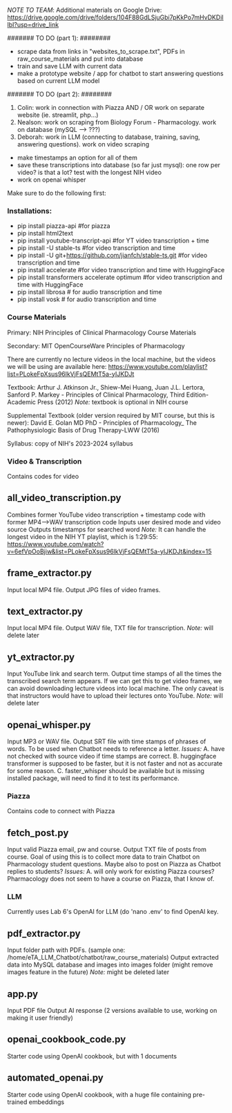 *NOTE TO TEAM*: Additional materials on Google Drive: https://drive.google.com/drive/folders/104F88GdLSjuGbi7pKkPo7mHvDKDiIlbI?usp=drive_link 


####### TO DO (part 1): ########
- scrape data from links in "websites_to_scrape.txt", PDFs in raw_course_materials and put into database
- train and save LLM with current data
- make a prototype website / app for chatbot to start answering questions based on current LLM model



####### TO DO (part 2): ########
1. Colin: work in connection with Piazza AND / OR work on separate website (ie. streamlit, php...)
2. Nealson: work on scraping from Biology Forum - Pharmacology. work on database (mySQL --> ???)
3. Deborah: work in LLM (connecting to database, training, saving, answering questions). work on video scraping
- make timestamps an option for all of them
- save these transcriptions into database (so far just mysql): one row per video? is that a lot? test with the longest NIH video
- work on openai whisper



Make sure to do the following first:
### Installations:
- pip install piazza-api #for piazza
- pip install html2text 
- pip install youtube-transcript-api #for YT video transcription + time
- pip install -U stable-ts   #for video transcription and time
- pip install -U git+https://github.com/jianfch/stable-ts.git  #for video transcription and time
- pip install accelerate  #for video transcription and time with HuggingFace 
- pip install transformers accelerate optimum  #for video transcription and time with HuggingFace
- pip install librosa # for audio transcription and time
- pip install vosk # for audio transcription and time



### Course Materials
Primary: NIH Principles of Clinical Pharmacology Course Materials

Secondary: MIT OpenCourseWare Principles of Pharmacology

There are currently no lecture videos in the local machine, but the videos we will be using are available here: https://www.youtube.com/playlist?list=PLokeFpXsus96lkVjFsQEMtT5a-yIJKDJt

Textbook: Arthur J. Atkinson Jr., Shiew-Mei Huang, Juan J.L. Lertora, Sanford P. Markey - Principles of Clinical Pharmacology, Third Edition-Academic Press (2012)
*Note:* textbook is optional in NIH course

Supplemental Textbook (older version required by MIT course, but this is newer): David E. Golan MD PhD - Principles of Pharmacology_ The Pathophysiologic Basis of Drug Therapy-LWW (2016)

Syllabus: copy of NIH's 2023-2024 syllabus


### Video & Transcription
Contains codes for video
 
## all_video_transcription.py
Combines former YouTube video transcription + timestamp code with former MP4-->WAV transcription code
Inputs user desired mode and video source
Outputs timestamps for searched word
*Note:* It can handle the longest video in the NIH YT playlist, which is 1:29:55: https://www.youtube.com/watch?v=6efVpOoBjiw&list=PLokeFpXsus96lkVjFsQEMtT5a-yIJKDJt&index=15 
 
 
## frame_extractor.py
Input local MP4 file.
Output JPG files of video frames.


## text_extractor.py
Input local MP4 file.
Output WAV file, TXT file for transcription.
*Note:* will delete later


## yt_extractor.py
Input YouTube link and search term.
Output time stamps of all the times the transcribed search term appears.
If we can get this to get video frames, we can avoid downloading lecture videos into local machine.
The only caveat is that instructors would have to upload their lectures onto YouTube. 
*Note:* will delete later


## openai_whisper.py
Input MP3 or WAV file.
Output SRT file with time stamps of phrases of words.
To be used when Chatbot needs to reference a letter.
*Issues:* 
A. have not checked with source video if time stamps are correct. 
B. huggingface transformer is supposed to be faster, but it is not faster and not as accurate for some reason.
C. faster_whisper should be available but is missing installed package, will need to find it to test its performance.



### Piazza
Contains code to connect with Piazza

## fetch_post.py
Input valid Piazza email, pw and course.
Output TXT file of posts from course.
Goal of using this is to collect more data to train Chatbot on Pharmacology student questions.
Maybe also to post on Piazza as Chatbot replies to students?
*Issues:*
A. will only work for existing Piazza courses? Pharmacology does not seem to have a course on Piazza, that I know of.



### LLM
Currently uses Lab 6's OpenAI for LLM (do 'nano .env' to find OpenAI key.

## pdf_extractor.py
Input folder path with PDFs. (sample one: /home/eTA_LLM_Chatbot/chatbot/raw_course_materials)
Output extracted data into MySQL database and images into images folder (might remove images feature in the future)
*Note:* might be deleted later

## app.py
Input PDF file
Output AI response 
(2 versions available to use, working on making it user friendly)

## openai_cookbook_code.py
Starter code using OpenAI cookbook, but with 1 documents

## automated_openai.py
Starter code using OpenAI cookbook, with a huge file containing pre-trained embeddings

